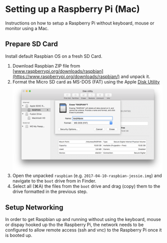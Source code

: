 # Setting up a Raspberry Pi (Mac)
Instructions on how to setup a Raspberry Pi without keyboard, mouse or monitor using a Mac.

## Prepare SD Card
Install default Raspbian OS on a fresh SD Card.
1. Download Raspbian ZIP file from [www.raspberrypi.org/downloads/raspbian](https://www.raspberrypi.org/downloads/raspbian/) and unpack it.
1. Format the Micro SD card as MS-DOS (FAT) using the Apple [Disk Utility](https://en.wikipedia.org/wiki/Disk_Utility)<br>
   ![Disk Utility](https://github.com/meckert75/documentations/raw/master/docs/images/diskutility.png "Disk Utility screen capture")
1. Open the unpacked `raspbian` (e.g. `2017-04-10-raspbian-jessie.img`) and navigate to the `boot` drive from in Finder.
1. Select all (⌘A) the files from the `boot` drive and drag (copy) them to the drive formatted in the previous step.

## Setup Networking
In order to get Raspbian up and running without using the keyboard, mouse or dispay hooked up tho the Raspberry Pi, the network needs to be configured to allow remote access (ssh and vnc) to the Raspberry Pi once it is booted up.
